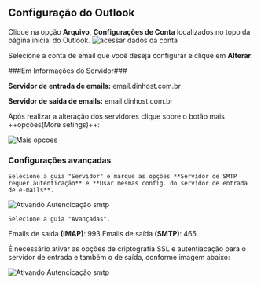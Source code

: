 ## Configuração do Outlook ##

Clique na opção **Arquivo**, **Configurações de Conta** localizados no topo da página inicial do Outlook.
![acessar dados da conta](https://osiprodeusodcspstoa01.blob.core.windows.net/pt-br/media/d6797029-9412-46c5-930c-c6bc8dc8f85e.jpg)

Selecione a conta de email que você deseja configurar e clique em **Alterar**.

###Em Informações do Servidor###

**Servidor de entrada de emails:** email.dinhost.com.br

**Servidor de saída de emails:** email.dinhost.com.br

Após realizar a alteração dos servidores clique sobre o botão mais ++opções(More setings)++:

![Mais opcoes](http://cloud.addictivetips.com/wp-content/uploads/2009/11/AccountSettings.jpg)

### Configurações avançadas ###
`
Selecione a guia "Servidor" e marque as opções **Servidor de SMTP requer autenticação** e **Usar mesmas config. do servidor de entrada de e-mails**.
`

![Ativando Autencicação smtp](http://wiki.locaweb.com.br/images/2/24/06_m.jpg)


``
Selecione a guia "Avançadas".
``

Emails de saída **(IMAP)**: 993
Emails de saída **(SMTP)**: 465

É necessário ativar as opções de criptografia SSL e autentiacação para o servidor de entrada e também o de saída, conforme imagem abaixo:

![Ativando Autencicação smtp](http://www.google.com/help/hc/images/gmail_77659b_ptbr.gif)
